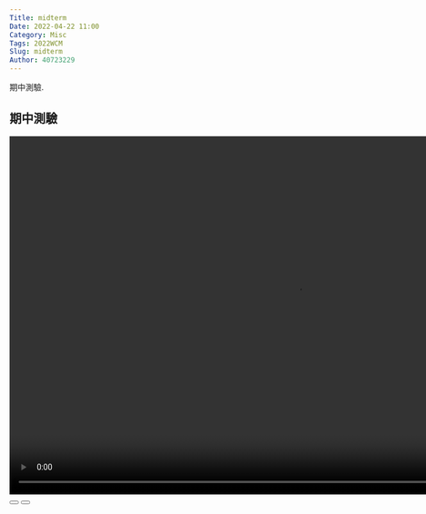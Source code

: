 ```yaml
---
Title: midterm
Date: 2022-04-22 11:00
Category: Misc
Tags: 2022WCM
Slug: midterm
Author: 40723229
---
```


期中測驗.

<!-- PELICAN_END_SUMMARY -->

<!-- css and js for Wink3, 以下影片共用設定-->
<link rel="stylesheet" type="text/css" href="./../cmsimde/static/winkPlayer.css" />
<script type="text/javascript" src="./../cmsimde/static/winkPlayer.js"></script>

期中測驗
----


<script>
var winkVideoData_w8 = { dataVersion: 1, frameRate: 10, buttonFrameLength: 5, buttonFrameOffset: 2, frameStops: { }, };
</script>
</p>
<!-- 接下來將 mp4 檔案從 downloads 目錄取出 -->
<div class="winkVideoContainerClass"><video autoplay="autoplay" class="winkVideoClass" controls="controls" data-dirname="./../cmsimde/static" data-varname="winkVideoData_w8" height="630" muted="true" width="1008">
<source src="./../downloads/w8_project/w8_project.mp4" type="video/mp4"/></video>
<div class="winkVideoOverlayClass"></div>
<div class="winkVideoControlBarClass"><button class="winkVideoControlBarPlayButtonClass"></button> <button class="winkVideoControlBarPauseButtonClass"></button>
<div class="winkVideoControlBarProgressLeftClass"></div>
<div class="winkVideoControlBarProgressEmptyMiddleClass"></div>
<div class="winkVideoControlBarProgressRightClass"></div>
<div class="winkVideoControlBarProgressFilledMiddleClass"></div>
<div class="winkVideoControlBarProgressThumbClass"></div>
</div>
<div class="winkVideoPlayOverlayClass"></div>
</div>
